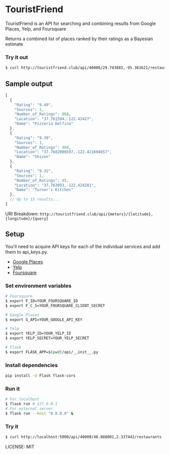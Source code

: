 # TouristFriend


TouristFriend is an API for searching and combining results from Google Places, Yelp, and Foursquare

Returns a combined list of places ranked by their ratings as a Bayesian estimate

### Try it out
```Bash
$ curl http://touristfriend.club/api/40000/29.743883,-95.361621/restaurants
```

## Sample output

```JavaScript
[
  {
    "Rating": "9.49",
    "Sources": 1,
    "Number_of_Ratings": 868,
    "Location": "37.761594,-122.42427",
    "Name": "Pizzeria Delfina"
  },
  {
    "Rating": "9.39",
    "Sources": 1,
    "Number_of_Ratings": 404,
    "Location": "37.7682006597,-122.421604657",
    "Name": "Shizen"
  },
  {
    "Rating": "9.32",
    "Sources": 1,
    "Number_of_Ratings": 45,
    "Location": "37.763093,-122.424281",
    "Name": "Turner's Kitchen"
  },
  // Up to 15 results...
]
```

URI Breakdown: `http://touristfriend.club/api/{meters}/{latitude},{longitude}/{query}`

## Setup
You'll need to acquire API keys for each of the individual services and add them to api_keys.py.

+ [Google Places](https://developers.google.com/places/web-service/get-api-key)
+ [Yelp](https://www.yelp.com/developers/v3/manage_app)
+ [Foursquare](https://developer.foursquare.com/)

### Set environment variables

```Bash
# Foursquare
$ export F_ID=YOUR_FOURSQUARE_ID
$ export F_C_S=YOUR_FOURSQUARE_CLIENT_SECRET

# Google Places
$ export G_API=YOUR_GOOGLE_API_KEY

# Yelp
$ export YELP_ID=YOUR_YELP_ID
$ export YELP_SECRET=YOUR_YELP_SECRET

# Flask
$ export FLASK_APP=$(pwd)/api/__init__.py
```
### Install dependencies

```Bash
pip install -U Flask flask-cors
```

### Run it

```Bash
# For localhost
$ flask run # 127.0.0.1
# For external server
$ flask run --host "0.0.0.0" &
```

### Try it

```Bash
$ curl http://localhost:5000/api/40000/48.888001,2.337442/restaurants
```

LICENSE: MIT
